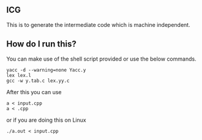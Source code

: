 ## ICG
This is to generate the intermediate code which is machine independent. 

## How do I run this?
You can make use of the shell script provided or use the below commands.
```
yacc -d --warning=none Yacc.y
lex lex.l
gcc -w y.tab.c lex.yy.c
```
After this you can use 
```
a < input.cpp
a < .cpp
```
or if you are doing this on Linux
```
./a.out < input.cpp
```